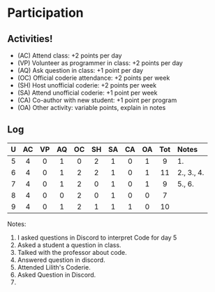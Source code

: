 Participation
=============

## Activities! ##

+ (AC) Attend class: +2 points per day
+ (VP) Volunteer as programmer in class: +2 points per day
+ (AQ) Ask question in class: +1 point per day
+ (OC) Official coderie attendance: +2 points per week
+ (SH) Host unofficial coderie: +2 points per week
+ (SA) Attend unofficial coderie: +1 point per week
+ (CA) Co-author with new student: +1 point per program
+ (OA) Other activity: variable points, explain in notes

## Log ##

| U | AC | VP | AQ | OC | SH | SA | CA | OA | Tot | Notes
|:-:|:--:|:--:|:--:|:--:|:--:|:--:|:--:|:--:|:---:|:--------
| 5 |  4 |  0 |  1 |  0 |  2 |  1 |  0 |  1 |  9  |  1.
| 6 |  4 |  0 |  1 |  2 |  2 |  1 |  0 |  1 |  11 |  2., 3., 4.
| 7 |  4 |  0 |  1 |  2 |  0 |  1 |  0 |  1 |  9  |  5., 6.
| 8 |  4 |  0 |  0 |  2 |  0 |  1 |  0 |  0 |  7  |   
| 9 |  4 |  0 |  1 |  2 |  1 |  1 |  1 |  0 |  10 |  

Notes:

1. I asked questions in Discord to interpret Code for day 5
2. Asked a student a question in class.
3. Talked with the professor about code.
4. Answered question in discord.
5. Attended Lilith's Coderie.
6. Asked Question in Discord.
7.
